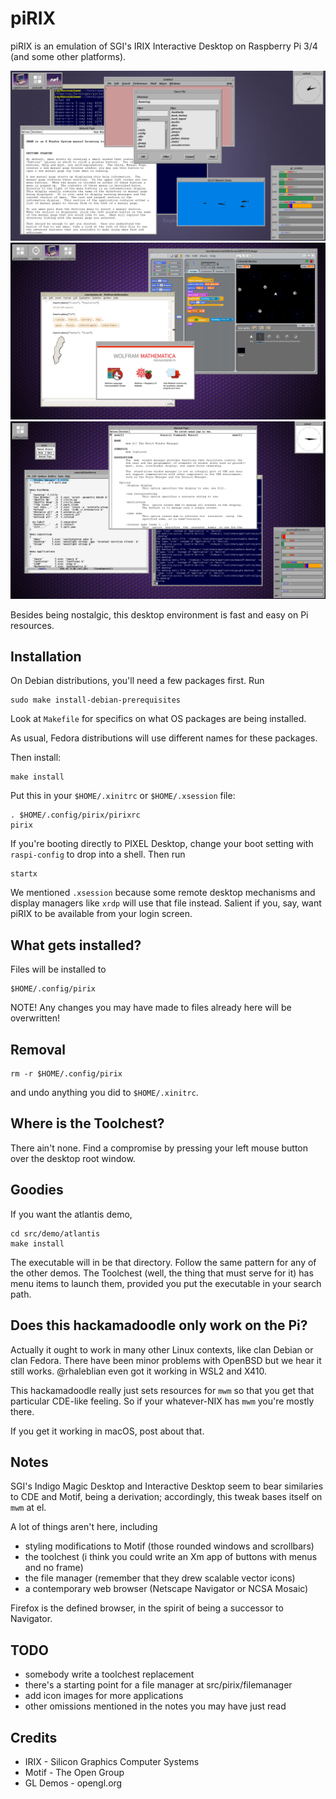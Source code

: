 # piRIX

piRIX is an emulation of SGI's IRIX Interactive Desktop on Raspberry Pi 3/4
(and some other platforms).

![screenshot](etc/screenshot2.png)
![screenshot](etc/screenshot1.png)
![screenshot](etc/screenshot0.png)

Besides being nostalgic, this desktop environment is fast and easy on Pi 
resources.


## Installation

On Debian distributions, you'll need a few packages first. Run

    sudo make install-debian-prerequisites

Look at `Makefile` for specifics on what OS packages are being installed.

As usual, Fedora distributions will use different names for these packages.

Then install:

    make install

Put this in your `$HOME/.xinitrc` or `$HOME/.xsession` file:

    . $HOME/.config/pirix/pirixrc
    pirix

If you're booting directly to PIXEL Desktop, change your boot setting
with `raspi-config` to drop into a shell. Then run

    startx

We mentioned `.xsession` because some remote desktop mechanisms
and display managers like `xrdp` will use that file instead.
Salient if you, say, want piRIX to be available from your login screen.


## What gets installed?

Files will be installed to

    $HOME/.config/pirix

NOTE! Any changes you may have made to files already here will be
overwritten!


## Removal

    rm -r $HOME/.config/pirix

and undo anything you did to `$HOME/.xinitrc`.


## Where is the Toolchest?

There ain't none.
Find a compromise by pressing your left mouse button
over the desktop root window.


## Goodies

If you want the atlantis demo,

    cd src/demo/atlantis
    make install

The executable will in be that directory.
Follow the same pattern for any of the other demos.
The Toolchest (well, the thing that must serve for it)
has menu items to launch them, provided you put the executable
in your search path.


## Does this hackamadoodle only work on the Pi?

Actually it ought to work in many other Linux contexts, like clan Debian
or clan Fedora.  There have been minor problems with OpenBSD but we hear
it still works.  @rhaleblian even got it working in WSL2 and X410.

This hackamadoodle really just sets resources for `mwm` so that you get
that particular CDE-like feeling.
So if your whatever-NIX has `mwm` you're mostly there.

If you get it working in macOS, post about that.


## Notes

SGI's Indigo Magic Desktop and Interactive Desktop seem to bear similaries
to CDE and Motif, being a derivation;
accordingly, this tweak bases itself on `mwm` at el.

A lot of things aren't here, including
* styling modifications to Motif (those rounded windows and scrollbars)
* the toolchest (i think you could write an Xm app of buttons with menus
  and no frame)
* the file manager (remember that they drew scalable vector icons)
* a contemporary web browser (Netscape Navigator or NCSA Mosaic)

Firefox is the defined browser, in the spirit of being a successor
to Navigator.


## TODO

* somebody write a toolchest replacement
* there's a starting point for a file manager at src/pirix/filemanager
* add icon images for more applications
* other omissions mentioned in the notes you may have just read


## Credits

* IRIX - Silicon Graphics Computer Systems
* Motif - The Open Group
* GL Demos - opengl.org
